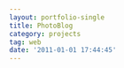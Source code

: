 ```yaml
---
layout: portfolio-single
title: PhotoBlog
category: projects
tag: web
date: '2011-01-01 17:44:45'
---
```

